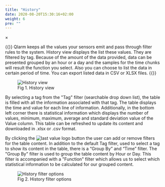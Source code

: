 ```yaml
---
title: "History"
date: 2020-08-20T15:30:16+02:00
weight: 6
pre: ""
---
```


<!-- The Modal -->
<div id="myModal" class="modal">
  <span class="close">&times;</span>
  <img class="modal-content" id="img01">
  <div id="caption"></div>
</div>

{{<lead>}}
Qlarm keeps all the values your sensors emit and pass through filter rules to the system. History view displays the list these values. They are filtered by tag. Because of the amount of the data provided, data can be presented grouped by an hour or a day and the samples for the time chunks will result the function you select. Also you can choose to list the data in certain period of time. You can export listed data in CSV or XLSX files.
{{</lead>}}

<figure class="image_container">
    <img class="center_image myImg" onClick="reply_click(this)"  id="history_view" src="/history_view.png" alt="History view">
    <figcaption >Fig 1. History view</figcaption>
</figure>

By selecting a tag from the "Tag" filter (searchable drop down list), the table is filled with all the information associated with that tag. The table displays the time and value for each line of information. Additionally, in the bottom left corner there is statistical information which displays the number of values, minimum, maximum, average and standard deviation value of the Value column. This table can be refreshed to update its content and downloaded in .xlsx or .csv format. 

By clicking the <img src="/history_filter_button.png" alt="last value logo" class = "logo_resize"> button the user can add or remove filters for the table content. In addition to the default Tag filter, used to select a tag to show its content in the table, there is a “Group By” and “Time” filter. The "Group By" filter is used to group the table content by Hour or Day. This filter is accompanied with a "Function" filter which allows us to select which statistical information to be calculated for our grouped content.

<figure class="image_container">
    <img class="center_image myImg" onClick="reply_click(this)"  id="history_filter_options" src="/history_filter_options.png" alt="History filter options">
    <figcaption >Fig 2. History filter options</figcaption>
</figure>

<script>
// Get the modal
var modal = document.getElementById("myModal");

var modalImg = document.getElementById("img01");
var captionText = document.getElementById("caption");
function reply_click(img)
{
    modal.style.display = "block";
    modalImg.src = img.src;
    captionText.innerHTML = img.alt;
}

modal.onclick = function() { 
  modal.style.display = "none";
}

document.addEventListener('keyup', function(e) {
    if (e.keyCode == 27) {
        modal.style.display = "none";
    }
});
</script>